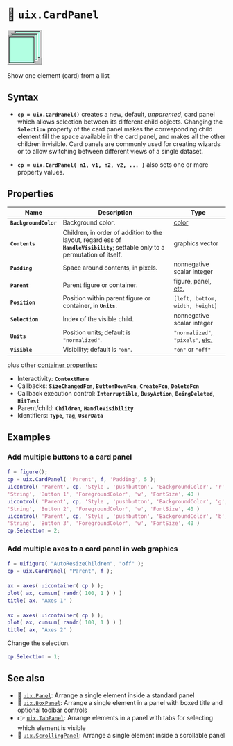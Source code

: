 # :card_index: **`uix.CardPanel`**

![CardPanel](Images/bigicon_CardPanel.png "CardPanel")

Show one element (card) from a list

## Syntax

* **`cp = uix.CardPanel()`** creates a new, default, *unparented*, card panel which allows selection between its different child objects. Changing the **`Selection`** property of the card panel makes the corresponding child element fill the space available in the card panel, and makes all the other children invisible. Card panels are commonly used for creating wizards or to allow switching between different views of a single dataset.

* **`cp = uix.CardPanel( n1, v1, n2, v2, ... )`** also sets one or more property values.

## Properties

| Name | Description | Type |
| --- | --- | --- |
| **`BackgroundColor`** | Background color. | [color](https://www.mathworks.com/help/matlab/creating_plots/specify-plot-colors.html) |
| **`Contents`** | Children, in order of addition to the layout, regardless of **`HandleVisibility`**; settable only to a permutation of itself. | graphics vector | 
| **`Padding`** | Space around contents, in pixels. | nonnegative scalar integer
| **`Parent`** | Parent figure or container. | figure, panel, [etc.](https://www.mathworks.com/help/matlab/ref/matlab.ui.container.panel-properties.html#mw_e4809363-1f35-4bc7-89f8-36ed9cccb017) |
| **`Position`** | Position within parent figure or container, in **`Units`**. | `[left, bottom, width, height]`  |
| **`Selection`** | Index of the visible child. | nonnegative scalar integer |
| **`Units`** | Position units; default is `"normalized"`. | `"normalized"`, `"pixels"`, [etc.](https://www.mathworks.com/help/matlab/ref/matlab.ui.container.panel-properties.html#bub8wap-1_sep_shared-Position) |
| **`Visible`** | Visibility; default is `"on"`. | `"on"` or `"off"` |

plus other [container properties](https://www.mathworks.com/help/matlab/ref/matlab.ui.container.panel-properties.html):
* Interactivity: **`ContextMenu`**
* Callbacks: **`SizeChangedFcn`**, **`ButtonDownFcn`**, **`CreateFcn`**, **`DeleteFcn`**
* Callback execution control: **`Interruptible`**, **`BusyAction`**, **`BeingDeleted`**, **`HitTest`**
* Parent/child: **`Children`**, **`HandleVisibility`**
* Identifiers: **`Type`**, **`Tag`**, **`UserData`**

## Examples

### Add multiple buttons to a card panel

```matlab
f = figure();
cp = uix.CardPanel( 'Parent', f, 'Padding', 5 );
uicontrol( 'Parent', cp, 'Style', 'pushbutton', 'BackgroundColor', 'r', ...
'String', 'Button 1', 'ForegroundColor', 'w', 'FontSize', 40 )
uicontrol( 'Parent', cp, 'Style', 'pushbutton', 'BackgroundColor', 'g', ...
'String', 'Button 2', 'ForegroundColor', 'w', 'FontSize', 40 )
uicontrol( 'Parent', cp, 'Style', 'pushbutton', 'BackgroundColor', 'b', ...
'String', 'Button 3', 'ForegroundColor', 'w', 'FontSize', 40 )
cp.Selection = 2;
```

### Add multiple axes to a card panel in web graphics

```matlab
f = uifigure( "AutoResizeChildren", "off" );
cp = uix.CardPanel( "Parent", f );

ax = axes( uicontainer( cp ) );
plot( ax, cumsum( randn( 100, 1 ) ) )
title( ax, "Axes 1" )

ax = axes( uicontainer( cp ) );
plot( ax, cumsum( randn( 100, 1 ) ) )
title( ax, "Axes 2" )
```
Change the selection.
```matlab
cp.Selection = 1;
```

## See also

* :page_facing_up: [`uix.Panel`](uixPanel.md): Arrange a single element inside a standard panel
* :black_square_button: [`uix.BoxPanel`](uixBoxPanel.md): Arrange a single element in a panel with boxed title and optional toolbar controls
* :point_right: [`uix.TabPanel`](uixTabPanel.md): Arrange elements in a panel with tabs for selecting which element is visible
* :scroll: [`uix.ScrollingPanel`](uixScrollingPanel.md): Arrange a single element inside a scrollable panel
